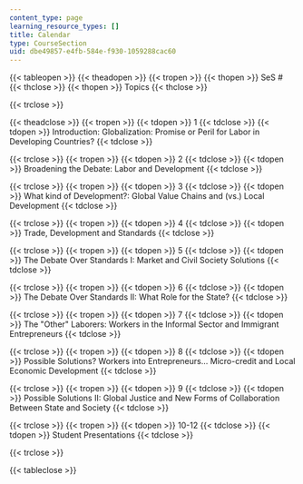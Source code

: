 ```yaml
---
content_type: page
learning_resource_types: []
title: Calendar
type: CourseSection
uid: dbe49857-e4fb-584e-f930-1059288cac60
---
```


{{< tableopen >}}
{{< theadopen >}}
{{< tropen >}}
{{< thopen >}}
SeS #
{{< thclose >}}
{{< thopen >}}
Topics
{{< thclose >}}

{{< trclose >}}

{{< theadclose >}}
{{< tropen >}}
{{< tdopen >}}
1
{{< tdclose >}}
{{< tdopen >}}
Introduction: Globalization: Promise or Peril for Labor in Developing Countries?
{{< tdclose >}}

{{< trclose >}}
{{< tropen >}}
{{< tdopen >}}
2
{{< tdclose >}}
{{< tdopen >}}
Broadening the Debate: Labor and Development
{{< tdclose >}}

{{< trclose >}}
{{< tropen >}}
{{< tdopen >}}
3
{{< tdclose >}}
{{< tdopen >}}
What kind of Development?: Global Value Chains and (vs.) Local Development
{{< tdclose >}}

{{< trclose >}}
{{< tropen >}}
{{< tdopen >}}
4
{{< tdclose >}}
{{< tdopen >}}
Trade, Development and Standards
{{< tdclose >}}

{{< trclose >}}
{{< tropen >}}
{{< tdopen >}}
5
{{< tdclose >}}
{{< tdopen >}}
The Debate Over Standards I: Market and Civil Society Solutions
{{< tdclose >}}

{{< trclose >}}
{{< tropen >}}
{{< tdopen >}}
6
{{< tdclose >}}
{{< tdopen >}}
The Debate Over Standards II: What Role for the State?
{{< tdclose >}}

{{< trclose >}}
{{< tropen >}}
{{< tdopen >}}
7
{{< tdclose >}}
{{< tdopen >}}
The "Other" Laborers: Workers in the Informal Sector and Immigrant Entrepreneurs
{{< tdclose >}}

{{< trclose >}}
{{< tropen >}}
{{< tdopen >}}
8
{{< tdclose >}}
{{< tdopen >}}
Possible Solutions? Workers into Entrepreneurs... Micro-credit and Local Economic Development
{{< tdclose >}}

{{< trclose >}}
{{< tropen >}}
{{< tdopen >}}
9
{{< tdclose >}}
{{< tdopen >}}
Possible Solutions II: Global Justice and New Forms of Collaboration Between State and Society
{{< tdclose >}}

{{< trclose >}}
{{< tropen >}}
{{< tdopen >}}
10-12
{{< tdclose >}}
{{< tdopen >}}
Student Presentations
{{< tdclose >}}

{{< trclose >}}

{{< tableclose >}}